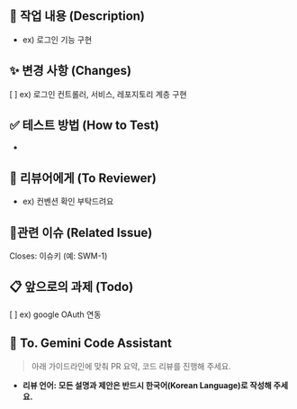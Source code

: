 ## 📝 작업 내용 (Description)

- ex) 로그인 기능 구현

## ✨ 변경 사항 (Changes)

[ ] ex) 로그인 컨트롤러, 서비스, 레포지토리 계층 구현

## ✅ 테스트 방법 (How to Test)

-

## 💬 리뷰어에게 (To Reviewer)

- ex) 컨벤션 확인 부탁드려요

## 🚀관련 이슈 (Related Issue)

Closes: 이슈키 (예: SWM-1)

## 📋 앞으로의 과제 (Todo)

[ ] ex) google OAuth 연동

## 💎 **To. Gemini Code Assistant**

> 아래 가이드라인에 맞춰 PR 요약, 코드 리뷰를 진행해 주세요.

* **리뷰 언어:** **모든 설명과 제안은 반드시 한국어(Korean Language)로 작성해 주세요.**